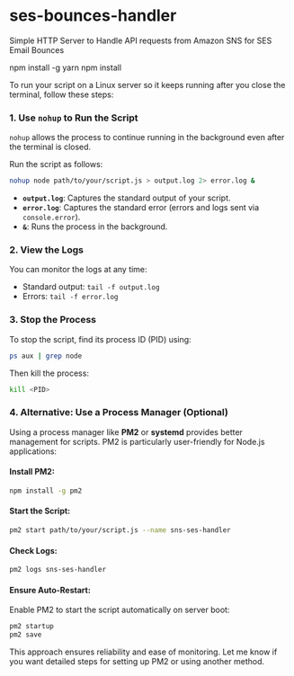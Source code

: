 # ses-bounces-handler
Simple HTTP Server to Handle API requests from Amazon SNS for SES Email Bounces

npm install -g yarn
npm install



To run your script on a Linux server so it keeps running after you close the terminal, follow these steps:

### 1. **Use `nohup` to Run the Script**
`nohup` allows the process to continue running in the background even after the terminal is closed.

Run the script as follows:
```bash
nohup node path/to/your/script.js > output.log 2> error.log &
```

- **`output.log`**: Captures the standard output of your script.
- **`error.log`**: Captures the standard error (errors and logs sent via `console.error`).
- **`&`**: Runs the process in the background.

### 2. **View the Logs**
You can monitor the logs at any time:
- Standard output: `tail -f output.log`
- Errors: `tail -f error.log`

### 3. **Stop the Process**
To stop the script, find its process ID (PID) using:
```bash
ps aux | grep node
```
Then kill the process:
```bash
kill <PID>
```

### 4. **Alternative: Use a Process Manager (Optional)**
Using a process manager like **PM2** or **systemd** provides better management for scripts. PM2 is particularly user-friendly for Node.js applications:

#### Install PM2:
```bash
npm install -g pm2
```

#### Start the Script:
```bash
pm2 start path/to/your/script.js --name sns-ses-handler
```

#### Check Logs:
```bash
pm2 logs sns-ses-handler
```

#### Ensure Auto-Restart:
Enable PM2 to start the script automatically on server boot:
```bash
pm2 startup
pm2 save
```

This approach ensures reliability and ease of monitoring. Let me know if you want detailed steps for setting up PM2 or using another method.